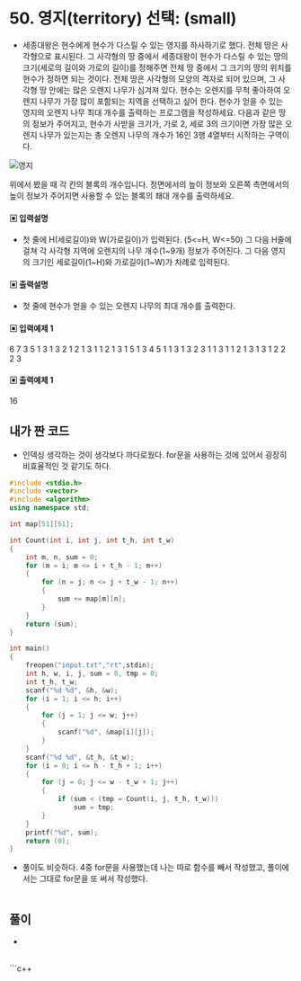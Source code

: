 # 50. 영지(territory) 선택: (small)

* 세종대왕은 현수에게 현수가 다스릴 수 있는 영지를 하사하기로 했다. 전체 땅은 사각형으로 표시된다. 그 사각형의 땅 중에서 세종대왕이 현수가 다스릴 수 있는 땅의 크기(세로의 길이와 가로의 길이)를 정해주면 전체 땅 중에서 그 크기의 땅의 위치를 현수가 정하면 되는 것이다.
전체 땅은 사각형의 모양의 격자로 되어 있으며, 그 사각형 땅 안에는 많은 오렌지 나무가 심겨져 있다. 현수는 오렌지를 무척 좋아하여 오렌지 나무가 가장 많이 포함되는 지역을 선택하고 싶어 한다. 현수가 얻을 수 있는 영지의 오렌지 나무 최대 개수를 출력하는 프로그램을 작성하세요. 다음과 같은 땅의 정보가 주어지고, 현수가 사받을 크기가, 가로 2, 세로 3의 크기이면 가장 많은 오렌지 나무가 있는지는 총 오렌지 나무의 개수가 16인 3행 4열부터 시작하는 구역이다.



![영지](https://github.com/MinsoftK/c-Algorithm_Q/blob/master/img/50.png?raw=true)
<br/>

위에서 봤을 때 각 칸의 블록의 개수입니다. 정면에서의 높이 정보와 오른쪽 측면에서의 높이 정보가 주어지면 사용할 수 있는 블록의 쵀대 개수를 출력하세요.


#### ▣ 입력설명

* 첫 줄에 H(세로길이)와 W(가로길이)가 입력된다. (5<=H, W<=50) 그 다음 H줄에 걸쳐 각 사각형 지역에 오렌지의 나무 개수(1~9개) 정보가 주어진다. 
그 다음 영지의 크기인 세로길이(1~H)와 가로길이(1~W)가 차례로 입력된다.





#### ▣ 출력설명

* 첫 줄에 현수가 얻을 수 있는 오렌지 나무의 최대 개수를 출력한다.






#### ▣ 입력예제 1
6 7
3 5 1 3 1 3 2
1 2 1 3 1 1 2
1 3 1 5 1 3 4
5 1 1 3 1 3 2
3 1 1 3 1 1 2
1 3 1 3 1 2 2
2 3





#### ▣ 출력예제 1
16


## 내가 짠 코드
* 인덱싱 생각하는 것이 생각보다 까다로웠다. for문을 사용하는 것에 있어서 굉장히 비효율적인 것 같기도 하다.

```c++
#include <stdio.h>
#include <vector>
#include <algorithm>
using namespace std;

int map[51][51];

int Count(int i, int j, int t_h, int t_w)
{
	int m, n, sum = 0;
	for (m = i; m <= i + t_h - 1; m++)
	{
		for (n = j; n <= j + t_w - 1; n++)
		{
			sum += map[m][n];
		}
	}
	return (sum);
}

int main()
{
	freopen("input.txt","rt",stdin);
	int h, w, i, j, sum = 0, tmp = 0;
	int t_h, t_w;
	scanf("%d %d", &h, &w);
	for (i = 1; i <= h; i++)
	{
		for (j = 1; j <= w; j++)
		{
			scanf("%d", &map[i][j]);
		}
	}
	scanf("%d %d", &t_h, &t_w);
	for (i = 0; i <= h - t_h + 1; i++)
	{
		for (j = 0; j <= w - t_w + 1; j++)
		{
			if (sum < (tmp = Count(i, j, t_h, t_w)))
				sum = tmp;
		}
	}
	printf("%d", sum);
	return (0);
}


```
* 풀이도 비슷하다. 4중 for문을 사용했는데 나는 따로 함수를 빼서 작성했고, 풀이에서는 그대로 for문을 또 써서 작성했다. 
<br><br> 

## 풀이
*  
<br/>
```c++


```
